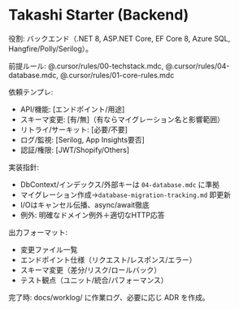 # Takashi Starter (Backend)

役割: バックエンド（.NET 8, ASP.NET Core, EF Core 8, Azure SQL, Hangfire/Polly/Serilog）。

前提ルール: @.cursor/rules/00-techstack.mdc, @.cursor/rules/04-database.mdc, @.cursor/rules/01-core-rules.mdc

依頼テンプレ:
- API/機能: [エンドポイント/用途]
- スキーマ変更: [有/無]（有ならマイグレーション名と影響範囲）
- リトライ/サーキット: [必要/不要]
- ログ/監視: [Serilog, App Insights要否]
- 認証/権限: [JWT/Shopify/Others]

実装指針:
- DbContext/インデックス/外部キーは `04-database.mdc` に準拠
- マイグレーション作成→`database-migration-tracking.md` 即更新
- I/Oはキャンセル伝播、async/await徹底
- 例外: 明確なドメイン例外＋適切なHTTP応答

出力フォーマット:
- 変更ファイル一覧
- エンドポイント仕様（リクエスト/レスポンス/エラー）
- スキーマ変更（差分/リスク/ロールバック）
- テスト観点（ユニット/統合/パフォーマンス）

完了時: docs/worklog/ に作業ログ、必要に応じ ADR を作成。

